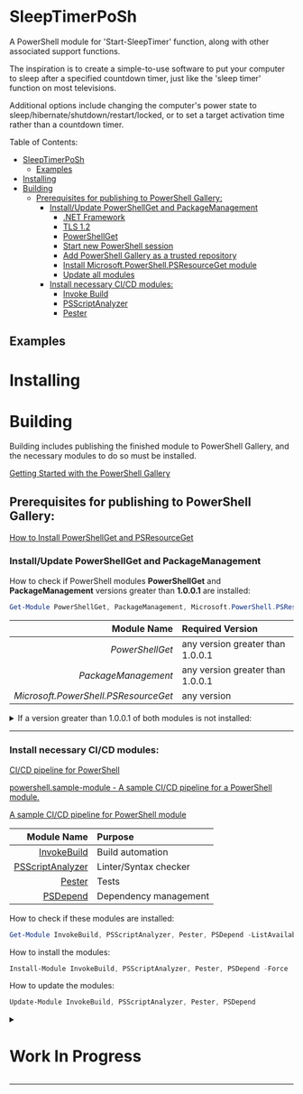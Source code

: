 # SleepTimerPoSh

A PowerShell module for 'Start-SleepTimer' function, along with other associated support functions.

The inspiration is to create a simple-to-use software to put your computer to sleep after a specified countdown timer, just like the 'sleep timer' function on most televisions.

Additional options include changing the computer's power state to sleep/hibernate/shutdown/restart/locked, or to set a target activation time rather than a countdown timer.

Table of Contents:

- [SleepTimerPoSh](#sleeptimerposh)
	- [Examples](#examples)
- [Installing](#installing)
- [Building](#building)
	- [Prerequisites for publishing to PowerShell Gallery:](#prerequisites-for-publishing-to-powershell-gallery)
		- [Install/Update PowerShellGet and PackageManagement](#installupdate-powershellget-and-packagemanagement)
			- [.NET Framework](#net-framework)
			- [TLS 1.2](#tls-12)
			- [PowerShellGet](#powershellget)
			- [Start new PowerShell session](#start-new-powershell-session)
			- [Add PowerShell Gallery as a trusted repository](#add-powershell-gallery-as-a-trusted-repository)
			- [Install Microsoft.PowerShell.PSResourceGet module](#install-microsoftpowershellpsresourceget-module)
			- [Update all modules](#update-all-modules)
		- [Install necessary CI/CD modules:](#install-necessary-cicd-modules)
			- [Invoke Build](#invoke-build)
			- [PSScriptAnalyzer](#psscriptanalyzer)
			- [Pester](#pester)


## Examples

# Installing


# Building

Building includes publishing the finished module to PowerShell Gallery, and the necessary modules to do so must be installed.

[Getting Started with the PowerShell Gallery](https://learn.microsoft.com/en-us/powershell/gallery/getting-started?view=powershellget-3.x)

## Prerequisites for publishing to PowerShell Gallery:

[How to Install PowerShellGet and PSResourceGet](https://learn.microsoft.com/en-us/powershell/gallery/powershellget/install-powershellget?view=powershellget-3.x)

### Install/Update PowerShellGet and PackageManagement

How to check if PowerShell modules **PowerShellGet** and **PackageManagement** versions greater than **1.0.0.1** are installed:

```PowerShell
Get-Module PowerShellGet, PackageManagement, Microsoft.PowerShell.PSResourceGet -ListAvailable
```

| Module Name         | Required Version                 |
|--------------------:|:---------------------------------|
| *PowerShellGet*     | any version greater than 1.0.0.1 |
| *PackageManagement* | any version greater than 1.0.0.1 |
| *Microsoft.PowerShell.PSResourceGet* | any version |

<details>
    <summary>If a version greater than 1.0.0.1 of both modules is not installed:</summary>

---

Windows PowerShell 5.1 comes with version 1.0.0.1 of the **PowerShellGet** and **PackageManagement** preinstalled. This version of PowerShellGet has a limited features and must be updated to work with the PowerShell Gallery.

*How to show PowerShell version:*

```PowerShell
$PSVersionTable.PSVersion
```

[Source - How to Install PowerShellGet and PSResourceGet](https://learn.microsoft.com/en-us/powershell/gallery/powershellget/install-powershellget?view=powershellget-3.x)

- PowerShellGet requires **.NET Framework 4.5** or above.
- To access the PowerShell Gallery, you must use **Transport Layer Security (TLS) 1.2** or higher. 

#### .NET Framework

How to check if .NET Framework is installed:

```PowerShell
# Check if .NET Framework is installed
If (!(Get-ItemProperty "HKLM:\SOFTWARE\Microsoft\NET Framework Setup\NDP\v4\Full")) {
    Write-Warning ".NET Framework is not installed"
}
```

How to check installed .NET Framework version:

```PowerShell
# Get the current version of .NET Framework
$DotNetVersion = (Get-ItemProperty "HKLM:\SOFTWARE\Microsoft\NET Framework Setup\NDP\v4\Full").Version
Write-Output "Current .NET Framework version: $DotNetVersion"

# Check if correct .NET Framework version (greater than 4.5)
If ($DotNetVersion -ge 4.5) {
	Write-Host "Correct .NET Framework version installed! $DotNetVersion >= 4.5" -ForegroundColor Green -BackgroundColor Black
} Else {
	Write-Host "Need to update .NET Framework to 4.5 or higher. Current version: $DotNetVersion" -ForegroundColor Red -BackgroundColor Black
}
```

<details>
    <summary>If .NET Framework 4.5 or greater is not installed:</summary>

---

Windows PowerShell 5.1 comes with version 1.0.0.1 of the **PowerShellGet** and **PackageManagement** preinstalled. This version of PowerShellGet has a limited features and must be updated to work with the PowerShell Gallery.

If you're running Windows PowerShell 5.1 with PowerShellGet 1.0.0.1, see [Update PowerShellGet for Windows PowerShell 5.1](https://learn.microsoft.com/en-us/powershell/gallery/powershellget/update-powershell-51?view=powershellget-3.x) 

*Get PowerShell version:*

```PowerShell
$PSVersionTable.PSVersion
```

- PowerShellGet requires .NET Framework 4.5 or above. For more information, see [Install the .NET Framework for developers](https://learn.microsoft.com/en-us/dotnet/framework/install/guide-for-developers)

All .NET Framework versions since .NET Framework 4 are in-place updates, so only a single 4.x version can be present on a system.

---

<!-- &#11206;. -->
&#11205;

---

</details>

---

#### TLS 1.2

To access the PowerShell Gallery, you must use Transport Layer Security (TLS) 1.2 or higher. 

The following command will enable TLS 1.2 in your PowerShell session:

```PowerShell
[Net.ServicePointManager]::SecurityProtocol =
    [Net.ServicePointManager]::SecurityProtocol -bor
    [Net.SecurityProtocolType]::Tls12
```

It's easiest to add this command to your **PowerShell profile** script to ensure TLS 1.2 is configured for every PowerShell session. For more information about profiles, see [about_Profiles](https://learn.microsoft.com/en-us/powershell/module/microsoft.powershell.core/about/about_profiles?view=powershell-7.4).

PowerShell Profile locations:

- All Users, All Hosts
  - Windows - `$PSHOME\Profile.ps1`
  - Linux - `/opt/microsoft/powershell/7/profile.ps1`
  - macOS - `/usr/local/microsoft/powershell/7/profile.ps1`
- All Users, Current Host
  - Windows - `$PSHOME\Microsoft.PowerShell_profile.ps1`
  - Linux - `/opt/microsoft/powershell/7/Microsoft.PowerShell_profile.ps1`
  - macOS - `/usr/local/microsoft/powershell/7/Microsoft.PowerShell_profile.ps1`
- Current User, All Hosts
  - Windows - `$HOME\Documents\PowerShell\Profile.ps1`
  - Linux - `~/.config/powershell/profile.ps1`
  - macOS - `~/.config/powershell/profile.ps1`
- Current user, Current Host
  - Windows - `$HOME\Documents\PowerShell\Microsoft.PowerShell_profile.ps1`
  - Linux - `~/.config/powershell/Microsoft.PowerShell_profile.ps1`
  - macOS - `~/.config/powershell/Microsoft.PowerShell_profile.ps1`

How to create your **PowerShell Profile** file, if necessary (Run As Administrator):

```PowerShell
# Fill in your chosen profile location from list above:
$PoShProfile = "$PSHOME\Profile.ps1"

If (!(Test-Path -Path $PoShProfile)) {
	New-Item -Path $PoShProfile -ItemType File -Force
} Else {
	Write-Output "File location already exists!"
}
```

Check that the TLS 1.2 code snippet is not already added:

```PowerShell
# Verify by reading file contents and printing to console:
Write-Host " `n----- $PoShProfile Content: -----" -ForegroundColor Yellow -BackgroundColor Black; Get-Content $PoShProfile; Write-Host "----- End $((Get-Item $PoShProfile).Name) content -----`n" -ForegroundColor Yellow -BackgroundColor Black
```

Or, inspect in default program:

```PowerShell
# Open file with defualt program using Invoke-Item:
ii $PoShProfile # Invoke-Item $PoShProfile
```

How to enable TLS 1.2 in your PowerShell sessions, if necessary (Run As Administrator):

```PowerShell
# Include a descriptive comment for the code being added to Profile:
$TLS12 = @"
# To access the PowerShell Gallery, you must use Transport Layer Security (TLS) 1.2 or higher. Use the following command to enable TLS 1.2 in your PowerShell session:
[Net.ServicePointManager]::SecurityProtocol =
    [Net.ServicePointManager]::SecurityProtocol -bor
    [Net.SecurityProtocolType]::Tls12
Write-Host "TLS v1.2 loaded for PowerShell Gallery"
"@

# Add padding to string
$TLS12 = "`n`n$TLS12`n`n"

# Add code snippet to file
Add-Content -Path $PoShProfile -Value $TLS12

# Verify by reading file contents back
Write-Host " `n----- $PoShProfile Content: -----" -ForegroundColor Yellow -BackgroundColor Black; Get-Content $PoShProfile; Write-Host "----- End $((Get-Item $PoShProfile).Name) content -----`n" -ForegroundColor Yellow -BackgroundColor Black
```

To view the file in your default editor:

```PowerShell
# Open file with defualt program using Invoke-Item:
ii $PoShProfile # Invoke-Item $PoShProfile
```

#### PowerShellGet

To update the preinstalled module (that comes with v5.1) you must use `Install-Module`. After you have installed the new version from the PowerShell Gallery, you can use `Update-Module` to install newer releases.

Windows PowerShell 5.1 comes with PowerShellGet version 1.0.0.1, which doesn't include the NuGet provider. The provider is required by PowerShellGet when working with the PowerShell Gallery.

Run As Administrator:

```PowerShell
Install-PackageProvider -Name NuGet -Force
```

```PowerShell
Install-Module PowerShellGet -AllowClobber -Force
```

#### Start new PowerShell session

After you have installed the new version of PowerShellGet, you should open a new PowerShell session. PowerShell automatically loads the newest version of the module when you use a PowerShellGet cmdlet.

Check PowerShellGet version:

```PowerShell
Get-Module PowerShellGet, PackageManagement -ListAvailable
```

#### Add PowerShell Gallery as a trusted repository

We also recommend that you register the PowerShell Gallery as a trusted repository. Use the following command:
PowerShell

```PowerShell
Set-PSRepository -Name PSGallery -InstallationPolicy Trusted
```

#### Install Microsoft.PowerShell.PSResourceGet module

Microsoft.PowerShell.PSResourceGet is the new package management solution for PowerShell. With this module, you no longer need to use PowerShellGet and PackageManagement. However, it can be installed side-by-side with the existing PowerShellGet module. To install Microsoft.PowerShell.PSResourceGet side-by-side with your existing PowerShellGet version, open any PowerShell console and run:

```PowerShell
Install-Module Microsoft.PowerShell.PSResourceGet -Repository PSGallery
```

> Microsoft.PowerShell.PSResourceGet is preinstalled with PowerShell 7.4 and later.

Check that all necessary modules are installed:

```PowerShell
Get-Module PowerShellGet, PackageManagement, Microsoft.PowerShell.PSResourceGet -ListAvailable
```

| Module Name         | Required Version                 |
|--------------------:|:---------------------------------|
| *PowerShellGet*     | any version greater than 1.0.0.1 |
| *PackageManagement* | any version greater than 1.0.0.1 |
| *Microsoft.PowerShell.PSResourceGet* | any version |

#### Update all modules

How to update all modules

```PowerShell
Update-Module PowerShellGet, PackageManagement, Microsoft.PowerShell.PSResourceGet
```

---

<!-- &#11206;. -->
&#11205;

---

</details>

---

### Install necessary CI/CD modules:

[CI/CD pipeline for PowerShell](https://renehernandez.io/tutorials/ci-cd-pipeline-for-powershell/)

[powershell.sample-module - A sample CI/CD pipeline for a PowerShell module.](https://github.com/andrewmatveychuk/powershell.sample-module)

[A sample CI/CD pipeline for PowerShell module](https://andrewmatveychuk.com/a-sample-ci-cd-pipeline-for-powershell-module/)

| Module Name  | Purpose  |
|-------------:|:---------|
| [InvokeBuild](https://github.com/nightroman/Invoke-Build) | Build automation |
| [PSScriptAnalyzer](https://github.com/PowerShell/PSScriptAnalyzer) | Linter/Syntax checker |
| [Pester](https://github.com/pester/Pester) | Tests |
| [PSDepend](https://github.com/RamblingCookieMonster/PSDepend) | Dependency management |

How to check if these modules are installed:

```PowerShell
Get-Module InvokeBuild, PSScriptAnalyzer, Pester, PSDepend -ListAvailable
```

How to install the modules:

```PowerShell
Install-Module InvokeBuild, PSScriptAnalyzer, Pester, PSDepend -Force
```

How to update the modules:

```PowerShell
Update-Module InvokeBuild, PSScriptAnalyzer, Pester, PSDepend
```



<details>
    <summary><h1>Work In Progress</h1></summary>

---




#### Invoke Build

[Invoke-Build](https://github.com/nightroman/Invoke-Build) is a build and test automation tool.

To check if installed:

```PowerShell
Get-Module InvokeBuild -ListAvailable
```

Get current package information:

```PowerShell
Find-Module -Name InvokeBuild -Repository PSGallery | Get-Member

(Find-Module -Name InvokeBuild -Repository PSGallery).Version
```

<details>
    <summary>Update/Install <b>InvokeBuild</b> module:</summary>

---

To update, Run as Administrator from elevated PowerShell terminal:

```PowerShell
Update-Module InvokeBuild
```

To Install, Run as Administrator from elevated PowerShell terminal:

```PowerShell
Install-Module InvokeBuild
```

Or:

```PowerShell
choco install invoke-build
```

NOTE: The [Chocolatey package](https://community.chocolatey.org/packages/invoke-build) is maintained by its owner.

---

<!-- &#11206;. -->
&#11205;

---

</details>

---

#### PSScriptAnalyzer

[PSScriptAnalyzer](https://github.com/PowerShell/PSScriptAnalyzer) is a build and test automation tool.

```PowerShell
Install-Module -Name PSScriptAnalyzer -Force
```

#### Pester

[Pester](https://github.com/pester/Pester) runs on Windows, Linux, MacOS and anywhere else thanks to PowerShell. It is compatible with Windows PowerShell 5.1 and PowerShell 7.2 and newer.

Pester 3 comes pre-installed with Windows 10, but we recommend updating, by running this PowerShell command As Administrator:

```PowerShell
Install-Module -Name Pester -Force
```







<details>
    <summary>If version greater than 1.0.0.1 of <b>PSResourceGet</b> module is not installed:</summary>

---

Content

---

<!-- &#11206;. -->
&#11205;

---

</details>

---




---

<!-- &#11206;. -->
&#11205;

---

</details>

---


